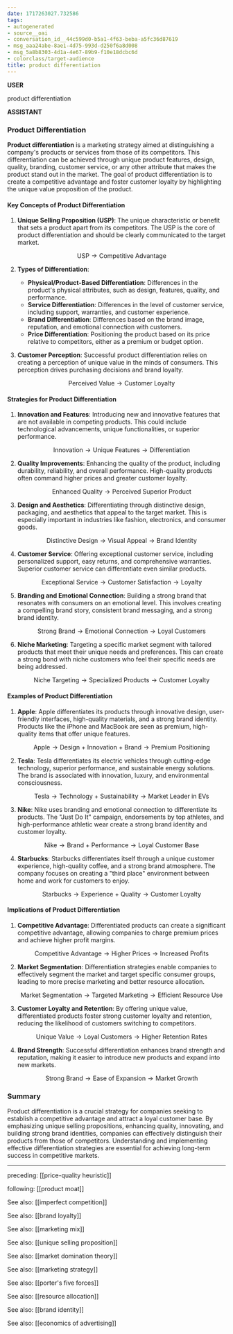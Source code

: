 ```yaml
---
date: 1717263027.732586
tags:
- autogenerated
- source__oai
- conversation_id__44c599d0-b5a1-4f63-beba-a5fc36d87619
- msg_aaa24abe-8ae1-4d75-993d-d250f6a8d008
- msg_5a8b8303-4d1a-4e67-89b9-f10e18dcbc6d
- colorclass/target-audience
title: product differentiation
---
```


**USER**

product differentiation


**ASSISTANT**

### Product Differentiation

**Product differentiation** is a marketing strategy aimed at distinguishing a company's products or services from those of its competitors. This differentiation can be achieved through unique product features, design, quality, branding, customer service, or any other attribute that makes the product stand out in the market. The goal of product differentiation is to create a competitive advantage and foster customer loyalty by highlighting the unique value proposition of the product.

#### Key Concepts of Product Differentiation

1. **Unique Selling Proposition (USP)**: The unique characteristic or benefit that sets a product apart from its competitors. The USP is the core of product differentiation and should be clearly communicated to the target market.

   $$ \text{USP} \longrightarrow \text{Competitive Advantage} $$

2. **Types of Differentiation**:
   - **Physical/Product-Based Differentiation**: Differences in the product's physical attributes, such as design, features, quality, and performance.
   - **Service Differentiation**: Differences in the level of customer service, including support, warranties, and customer experience.
   - **Brand Differentiation**: Differences based on the brand image, reputation, and emotional connection with customers.
   - **Price Differentiation**: Positioning the product based on its price relative to competitors, either as a premium or budget option.

3. **Customer Perception**: Successful product differentiation relies on creating a perception of unique value in the minds of consumers. This perception drives purchasing decisions and brand loyalty.

   $$ \text{Perceived Value} \longrightarrow \text{Customer Loyalty} $$

#### Strategies for Product Differentiation

1. **Innovation and Features**: Introducing new and innovative features that are not available in competing products. This could include technological advancements, unique functionalities, or superior performance.

   $$ \text{Innovation} \longrightarrow \text{Unique Features} \longrightarrow \text{Differentiation} $$

2. **Quality Improvements**: Enhancing the quality of the product, including durability, reliability, and overall performance. High-quality products often command higher prices and greater customer loyalty.

   $$ \text{Enhanced Quality} \longrightarrow \text{Perceived Superior Product} $$

3. **Design and Aesthetics**: Differentiating through distinctive design, packaging, and aesthetics that appeal to the target market. This is especially important in industries like fashion, electronics, and consumer goods.

   $$ \text{Distinctive Design} \longrightarrow \text{Visual Appeal} \longrightarrow \text{Brand Identity} $$

4. **Customer Service**: Offering exceptional customer service, including personalized support, easy returns, and comprehensive warranties. Superior customer service can differentiate even similar products.

   $$ \text{Exceptional Service} \longrightarrow \text{Customer Satisfaction} \longrightarrow \text{Loyalty} $$

5. **Branding and Emotional Connection**: Building a strong brand that resonates with consumers on an emotional level. This involves creating a compelling brand story, consistent brand messaging, and a strong brand identity.

   $$ \text{Strong Brand} \longrightarrow \text{Emotional Connection} \longrightarrow \text{Loyal Customers} $$

6. **Niche Marketing**: Targeting a specific market segment with tailored products that meet their unique needs and preferences. This can create a strong bond with niche customers who feel their specific needs are being addressed.

   $$ \text{Niche Targeting} \longrightarrow \text{Specialized Products} \longrightarrow \text{Customer Loyalty} $$

#### Examples of Product Differentiation

1. **Apple**: Apple differentiates its products through innovative design, user-friendly interfaces, high-quality materials, and a strong brand identity. Products like the iPhone and MacBook are seen as premium, high-quality items that offer unique features.

   $$ \text{Apple} \longrightarrow \text{Design + Innovation + Brand} \longrightarrow \text{Premium Positioning} $$

2. **Tesla**: Tesla differentiates its electric vehicles through cutting-edge technology, superior performance, and sustainable energy solutions. The brand is associated with innovation, luxury, and environmental consciousness.

   $$ \text{Tesla} \longrightarrow \text{Technology + Sustainability} \longrightarrow \text{Market Leader in EVs} $$

3. **Nike**: Nike uses branding and emotional connection to differentiate its products. The "Just Do It" campaign, endorsements by top athletes, and high-performance athletic wear create a strong brand identity and customer loyalty.

   $$ \text{Nike} \longrightarrow \text{Brand + Performance} \longrightarrow \text{Loyal Customer Base} $$

4. **Starbucks**: Starbucks differentiates itself through a unique customer experience, high-quality coffee, and a strong brand atmosphere. The company focuses on creating a "third place" environment between home and work for customers to enjoy.

   $$ \text{Starbucks} \longrightarrow \text{Experience + Quality} \longrightarrow \text{Customer Loyalty} $$

#### Implications of Product Differentiation

1. **Competitive Advantage**: Differentiated products can create a significant competitive advantage, allowing companies to charge premium prices and achieve higher profit margins.

   $$ \text{Competitive Advantage} \longrightarrow \text{Higher Prices} \longrightarrow \text{Increased Profits} $$

2. **Market Segmentation**: Differentiation strategies enable companies to effectively segment the market and target specific consumer groups, leading to more precise marketing and better resource allocation.

   $$ \text{Market Segmentation} \longrightarrow \text{Targeted Marketing} \longrightarrow \text{Efficient Resource Use} $$

3. **Customer Loyalty and Retention**: By offering unique value, differentiated products foster strong customer loyalty and retention, reducing the likelihood of customers switching to competitors.

   $$ \text{Unique Value} \longrightarrow \text{Loyal Customers} \longrightarrow \text{Higher Retention Rates} $$

4. **Brand Strength**: Successful differentiation enhances brand strength and reputation, making it easier to introduce new products and expand into new markets.

   $$ \text{Strong Brand} \longrightarrow \text{Ease of Expansion} \longrightarrow \text{Market Growth} $$

### Summary

Product differentiation is a crucial strategy for companies seeking to establish a competitive advantage and attract a loyal customer base. By emphasizing unique selling propositions, enhancing quality, innovating, and building strong brand identities, companies can effectively distinguish their products from those of competitors. Understanding and implementing effective differentiation strategies are essential for achieving long-term success in competitive markets.


---

preceding: [[price-quality heuristic]]  


following: [[product moat]]

See also: [[imperfect competition]]


See also: [[brand loyalty]]


See also: [[marketing mix]]


See also: [[unique selling proposition]]


See also: [[market domination theory]]


See also: [[marketing strategy]]


See also: [[porter's five forces]]


See also: [[resource allocation]]


See also: [[brand identity]]


See also: [[economics of advertising]]